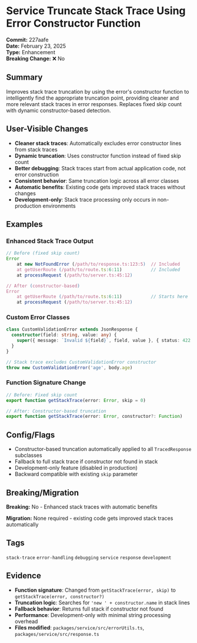 # Service Truncate Stack Trace Using Error Constructor Function

**Commit:** 227aafe  
**Date:** February 23, 2025  
**Type:** Enhancement  
**Breaking Change:** ❌ No

## Summary

Improves stack trace truncation by using the error's constructor function to intelligently find the appropriate truncation point, providing cleaner and more relevant stack traces in error responses. Replaces fixed skip count with dynamic constructor-based detection.

## User-Visible Changes

- **Cleaner stack traces**: Automatically excludes error constructor lines from stack traces
- **Dynamic truncation**: Uses constructor function instead of fixed skip count
- **Better debugging**: Stack traces start from actual application code, not error construction
- **Consistent behavior**: Same truncation logic across all error classes
- **Automatic benefits**: Existing code gets improved stack traces without changes
- **Development-only**: Stack trace processing only occurs in non-production environments

## Examples

### Enhanced Stack Trace Output
```ts
// Before (fixed skip count)
Error
    at new NotFoundError (/path/to/response.ts:123:5)  // Included
    at getUserRoute (/path/to/route.ts:6:11)           // Included
    at processRequest (/path/to/server.ts:45:12)

// After (constructor-based)
Error
    at getUserRoute (/path/to/route.ts:6:11)           // Starts here
    at processRequest (/path/to/server.ts:45:12)
```

### Custom Error Classes
```ts
class CustomValidationError extends JsonResponse {
  constructor(field: string, value: any) {
    super({ message: `Invalid ${field}`, field, value }, { status: 422 })
  }
}

// Stack trace excludes CustomValidationError constructor
throw new CustomValidationError('age', body.age)
```

### Function Signature Change
```ts
// Before: Fixed skip count
export function getStackTrace(error: Error, skip = 0)

// After: Constructor-based truncation
export function getStackTrace(error: Error, constructor?: Function)
```

## Config/Flags

- Constructor-based truncation automatically applied to all `TracedResponse` subclasses
- Fallback to full stack trace if constructor not found in stack
- Development-only feature (disabled in production)
- Backward compatible with existing `skip` parameter

## Breaking/Migration

**Breaking:** No - Enhanced stack traces with automatic benefits

**Migration:** None required - existing code gets improved stack traces automatically

## Tags

`stack-trace` `error-handling` `debugging` `service` `response` `development`

## Evidence

- **Function signature**: Changed from `getStackTrace(error, skip)` to `getStackTrace(error, constructor?)`
- **Truncation logic**: Searches for `'new ' + constructor.name` in stack lines
- **Fallback behavior**: Returns full stack if constructor not found
- **Performance**: Development-only with minimal string processing overhead
- **Files modified**: `packages/service/src/errorUtils.ts`, `packages/service/src/response.ts`